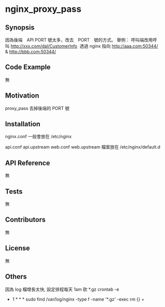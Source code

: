 # nginx_proxy_pass

## Synopsis

因為後端　API PORT 號太多，改去　PORT　號的方式。
舉例：
呼叫端改用呼叫 http://xxx.com/dal/CustomerInfo  透過 nginx 指向 http://aaa.com:50344/ & http://bbb.com:50344/

## Code Example

無

## Motivation

proxy_pass 去掉後端的 PORT 號

## Installation

nginx.conf 一般會放在 /etc/nginx 

api.conf api.upstream web.conf web.upstream 檔案放在 /etc/nginx/default.d

## API Reference

無

## Tests

無

## Contributors

無

## License

無

## Others
因為 log 檔增長太快, 設定排程每天 1am 砍 *.gz
crontab -e
 * 1 * * * sudo find /var/log/nginx -type f -name '*.gz' -exec rm {} +
